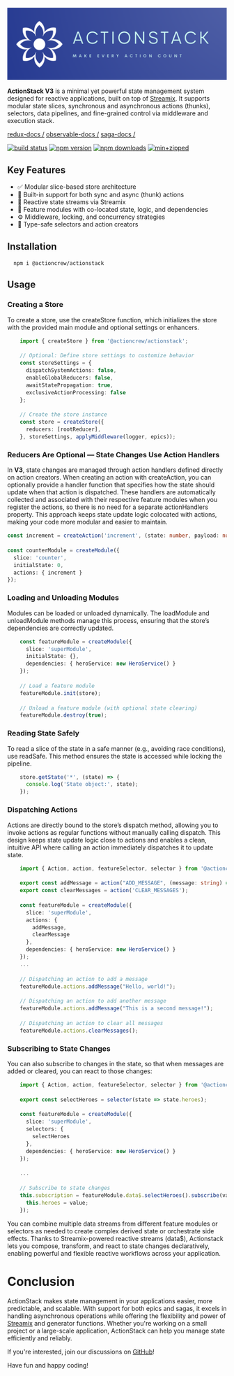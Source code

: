 <h1 style="display: none;">ActionStack V3</h1>

<p align="center">
  <img src="https://github.com/actioncrew/actionstack/blob/master/LOGO.png?raw=true" alt="ActionStack Logo" width="800">
</p>

**ActionStack V3** is a minimal yet powerful state management system designed for reactive applications, built on top of [Streamix](https://www.npmjs.com/package/@actioncrew/streamix). It supports modular state slices, synchronous and asynchronous actions (thunks), selectors, data pipelines, and fine-grained control via middleware and execution stack.

[redux-docs /](https://redux.js.org/)
[observable-docs /](https://redux-observable.js.org/)
[saga-docs /](https://redux-saga.js.org/)

[![build status](https://github.com/actioncrew/actionstack/workflows/build/badge.svg)](https://github.com/actioncrew/actionstack/workflows/build/badge.svg)
[![npm version](https://img.shields.io/npm/v/@actioncrew/actionstack.svg?style=flat-square)](https://www.npmjs.com/package/@actioncrew/actionstack)
[![npm downloads](https://img.shields.io/npm/dm/@actioncrew/actionstack.svg?style=flat-square)](https://www.npmjs.com/package/@actioncrew/actionstack)
[![min+zipped](https://img.shields.io/bundlephobia/minzip/%40actioncrew%2Factionstack)](https://img.shields.io/bundlephobia/minzip/%40actioncrew%2Factionstack)
  
## Key Features
- ✅ Modular slice-based store architecture
- 🔁 Built-in support for both sync and async (thunk) actions
- 🔄 Reactive state streams via Streamix
- 🧩 Feature modules with co-located state, logic, and dependencies
- ⚙️ Middleware, locking, and concurrency strategies
- 🧠 Type-safe selectors and action creators

## Installation

```
  npm i @actioncrew/actionstack
```

## Usage

### Creating a Store
To create a store, use the createStore function, which initializes the store with the provided main module and optional settings or enhancers.

```typescript
    import { createStore } from '@actioncrew/actionstack';

    // Optional: Define store settings to customize behavior
    const storeSettings = {
      dispatchSystemActions: false,
      enableGlobalReducers: false,
      awaitStatePropagation: true,
      exclusiveActionProcessing: false
    };

    // Create the store instance
    const store = createStore({
      reducers: [rootReducer],
    }, storeSettings, applyMiddleware(logger, epics));
```

### Reducers Are Optional — State Changes Use Action Handlers
In **V3**, state changes are managed through action handlers defined directly on action creators. When creating an action with createAction, you can optionally provide a handler function that specifies how the state should update when that action is dispatched. These handlers are automatically collected and associated with their respective feature modules when you register the actions, so there is no need for a separate actionHandlers property. This approach keeps state update logic colocated with actions, making your code more modular and easier to maintain.

```typescript
const increment = createAction('increment', (state: number, payload: number) => state + payload);

const counterModule = createModule({
  slice: 'counter',
  initialState: 0,
  actions: { increment }
});
```

### Loading and Unloading Modules
Modules can be loaded or unloaded dynamically. The loadModule and unloadModule methods manage this process, ensuring that the store’s dependencies are correctly updated.

```typescript
    const featureModule = createModule({
      slice: 'superModule',
      initialState: {},
      dependencies: { heroService: new HeroService() }
    });

    // Load a feature module
    featureModule.init(store);

    // Unload a feature module (with optional state clearing)
    featureModule.destroy(true);
```

### Reading State Safely
To read a slice of the state in a safe manner (e.g., avoiding race conditions), use readSafe. This method ensures the state is accessed while locking the pipeline.

```typescript
    store.getState('*', (state) => {
      console.log('State object:', state);
    });
```

### Dispatching Actions
Actions are directly bound to the store’s dispatch method, allowing you to invoke actions as regular functions without manually calling dispatch. This design keeps state update logic close to actions and enables a clean, intuitive API where calling an action immediately dispatches it to update state.

```typescript
    import { Action, action, featureSelector, selector } from '@actioncrew/actionstack';

    export const addMessage = action("ADD_MESSAGE", (message: string) => ({ message }));
    export const clearMessages = action('CLEAR_MESSAGES');
    
    const featureModule = createModule({
      slice: 'superModule',
      actions: {
        addMessage,
        clearMessage
      },
      dependencies: { heroService: new HeroService() }
    });
    ...

    // Dispatching an action to add a message
    featureModule.actions.addMessage("Hello, world!");

    // Dispatching an action to add another message
    featureModule.actions.addMessage("This is a second message!");

    // Dispatching an action to clear all messages
    featureModule.actions.clearMessages();
```

### Subscribing to State Changes
You can also subscribe to changes in the state, so that when messages are added or cleared, you can react to those changes:

```typescript
    import { Action, action, featureSelector, selector } from '@actioncrew/actionstack';
    
    export const selectHeroes = selector(state => state.heroes);
    
    const featureModule = createModule({
      slice: 'superModule',
      selectors: {
        selectHeroes
      },
      dependencies: { heroService: new HeroService() }
    });

    ...
    
    // Subscribe to state changes
    this.subscription = featureModule.data$.selectHeroes().subscribe(value => {
      this.heroes = value;
    });
```
You can combine multiple data streams from different feature modules or selectors as needed to create complex derived state or orchestrate side effects. Thanks to Streamix-powered reactive streams (data$), Actionstack lets you compose, transform, and react to state changes declaratively, enabling powerful and flexible reactive workflows across your application.

# Conclusion
ActionStack makes state management in your applications easier, more predictable, and scalable. With support for both epics and sagas, it excels in handling asynchronous operations while offering the flexibility and power of [Streamix](https://www.npmjs.com/package/@actioncrew/streamix) and generator functions. Whether you're working on a small project or a large-scale application, ActionStack can help you manage state efficiently and reliably.

If you're interested, join our discussions on [GitHub](https://github.com/actioncrew/actionstack/discussions)!
 
Have fun and happy coding!
